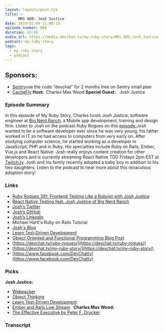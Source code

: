 ```yaml
---
layout: layouts/post.njk
title: >
      MRS 080: Josh Justice
date: 2019-03-04 11:00:19
episode_number: 080
duration: 43:45
audio_url: https://media.devchat.tv/my-ruby-story/MRS_080_Josh_Justice.mp3
podcast: my-ruby-story
tags: 
  - my_ruby_story
  - podcast
---
```


## **Sponsors:**

- [Sentry](https://sentry.io/)use the code “devchat” for 2 months free on Sentry small plan
- [CacheFly](https://www.cachefly.com/)
**Host:&nbsp;** Charles Max Wood **Special Guest:** &nbsp;&nbsp;Josh Justice
### **Episode Summary**
In this episode of My Ruby Story, Charles hosts Josh Justice, software engineer at [Big Nerd Ranch](https://www.bignerdranch.com/), a Mobile app development, training and design firm. Listen to Josh on the podcast Ruby Rogues on this&nbsp;[episode.](https://devchat.tv/ruby-rogues/rr-391-frontend-testing-like-a-rubyist-with-josh-justice/)Josh wanted to be a software developer ever since he was very young, his father worked in IT so he had access to computers from very early on. After studying computer science, he started working as a developer in JavaScript, PHP and in Ruby. His specialties include Ruby on Rails, Ember, Vue.js and React Native. Josh really enjoys content creation for other developers and is currently streaming React Native TDD Fridays 2pm EST at [Twitch.tv](https://twitch.tv/codingitwrong). Josh and his family recently adopted a baby boy in addition to his two daughters. Listen to the podcast to hear more about this miraculous adoption story!
### **Links**

- [Ruby Rogues 391: Frontend Testing Like a Rubyist with Josh Justice](https://devchat.tv/ruby-rogues/rr-391-frontend-testing-like-a-rubyist-with-josh-justice/)
- [React Native Testing feat. Josh Justice of Big Nerd Ranch](https://devchat.tv/react-native-radio/react-native-testing-feat-josh-justice-of-big-nerd-ranch/)
- [Josh’s Twitter](https://twitter.com/CodingItWrong?lang=en)
- [Josh’s GitHub](https://github.com/CodingItWrong)
- [Josh’s LinkedIn](https://www.linkedin.com/in/jjustice/)
- Michael Hartl's Ruby on Rails Tutorial
- [Josh's Blog](https://joshjustice.com/)
- [Learn Test-Driven Development](https://learntdd.in/)
- [Object Oriented and Functional Programming Blog Post](https://codingitwrong.com/2019/02/05/the-relationship-between-oo-and-fp.html)
- [https://devchat.tv/ruby-rogues/](https://devchat.tv/ruby-rogues/)
- [https://devchat.tv/my-ruby-story/](https://devchat.tv/my-ruby-story/)
- [https://www.facebook.com/DevChattv](https://www.facebook.com/DevChattv)

### **Picks**
 **Josh Justice:**
- [Webpacker](https://github.com/rails/webpacker)
- [Object Thinking](https://www.informit.com/store/object-thinking-9780735619654)
- [Learn Test-Driven Development](https://learntdd.in/)
- [Ember and Rails Live Stream](https://twitch.tv/codingitwrong) **&nbsp;**
 **Charles Max Wood:**
- [The Effective Executive by Peter F. Drucker](https://www.amazon.com/Effective-Executive-Definitive-Harperbusiness-Essentials/dp/0060833459)
&nbsp; &nbsp; &nbsp;

### Transcript


